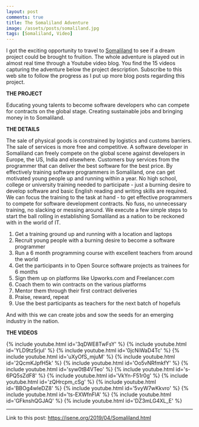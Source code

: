 ```yaml
---
layout: post
comments: true
title: The Somaliland Adventure
image: /assets/posts/somaliland.jpg
tags: [Somaliland, Video]
---
```


I got the exciting opportunity to travel to [Somaliland](https://en.wikipedia.org/wiki/Somaliland) to see if a dream project could be brought to fruition. The whole adventure is played out in almost real time through a Youtube video blog. You find the 15 videos capturing the adventure below the project description.  Subscribe to this web site to follow the progress as I put up more blog posts regarding this project.

<b>THE PROJECT</b>

Educating young talents to become software developers who can compete for contracts on the global stage. Creating sustainable jobs and bringing money in to Somaliland.

<b>THE DETAILS</b>

The sale of physical goods is constrained by logistics and customs barriers. The sale of services is more free and competitive. A software developer in Somaliland can freely compete on the global scene against developers in Europe, the US, India and elsewhere. Customers buy services from the programmer that can deliver the best software for the best price. By effectively training software programmers in Somaliland, one can get motivated young people up and running within a year. No high school, college or university training needed to participate - just a burning desire to develop software and basic English reading and writing skills are required. We can focus the training to the task at hand - to get effective programmers to compete for software development contracts. No fuss, no unnecessary training, no slacking or messing around. We execute a few simple steps to start the ball rolling in establishing Somaliland as a nation to be reckoned with in the world of IT. 

1. Get a training ground up and running with a location and laptops 
2. Recruit young people with a burning desire to become a software programmer 
3. Run a 6 month programming course with excellent teachers from around the world 
4. Get the participants in to Open Source software projects as trainees for 6 months 
5. Sign them up on platforms like Upworks.com and Freelancer.com 
6. Coach them to win contracts on the various platforms 
7. Mentor them through their first contract deliveries 
8. Praise, reward, repeat 
9. Use the best participants as teachers for the next batch of hopefuls 

And with this we can create jobs and sow the seeds for an emerging industry in the nation.

<b>THE VIDEOS</b>

{% include youtube.html id='3qDWE8TwFsY' %}
{% include youtube.html id='YLD9tz5rjuI' %}
{% include youtube.html id='0jcNiWaD4Tc' %}
{% include youtube.html id='uXyOfS_mjuM' %}
{% include youtube.html id='2QcmKJpfH5k' %}
{% include youtube.html id='Oo5vNRfmkfY' %}
{% include youtube.html id='syw0tB4VTeo' %}
{% include youtube.html id='s-6PQ5sZdF8' %}
{% include youtube.html id='VkYn-F51r0g' %}
{% include youtube.html id='zQHrcpm_cSg' %}
{% include youtube.html id='BBOg4wleDZ8' %}
{% include youtube.html id='5vyW7wKkvro' %}
{% include youtube.html id='ts-EXWfnFlA' %}
{% include youtube.html id='GFknshQGJAQ' %}
{% include youtube.html id='DZ3mLG4XL_E' %}

---
Link to this post: <https://isene.org/2019/04/Somaliland.html>
